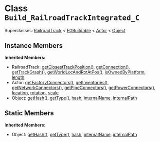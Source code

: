 # Class <code>Build_RailroadTrackIntegrated_C</code>

Superclasses: <a href="RailroadTrack.md">RailroadTrack</a> < <a href="FGBuildable.md">FGBuildable</a> < <a href="Actor.md">Actor</a> < <a href="Object.md">Object</a>


## Instance Members
<b>Inherited Members:</b>
- RailroadTrack: <a href="RailroadTrack.md#user-content-get-closest-track-position">getClosestTrackPosition()</a>, <a href="RailroadTrack.md#user-content-get-connection">getConnection()</a>, <a href="RailroadTrack.md#user-content-get-track-graph">getTrackGraph()</a>, <a href="RailroadTrack.md#user-content-get-world-loc-and-rot-at-pos">getWorldLocAndRotAtPos()</a>, <a href="RailroadTrack.md#user-content-is-owned-by-platform">isOwnedByPlatform</a>, <a href="RailroadTrack.md#user-content-length">length</a>
- Actor: <a href="Actor.md#user-content-get-factory-connectors">getFactoryConnectors()</a>, <a href="Actor.md#user-content-get-inventories">getInventories()</a>, <a href="Actor.md#user-content-get-network-connectors">getNetworkConnectors()</a>, <a href="Actor.md#user-content-get-pipe-connectors">getPipeConnectors()</a>, <a href="Actor.md#user-content-get-power-connectors">getPowerConnectors()</a>, <a href="Actor.md#user-content-location">location</a>, <a href="Actor.md#user-content-rotation">rotation</a>, <a href="Actor.md#user-content-scale">scale</a>
- Object: <a href="Object.md#user-content-get-hash">getHash()</a>, <a href="Object.md#user-content-get-type">getType()</a>, <a href="Object.md#user-content-hash">hash</a>, <a href="Object.md#user-content-internal-name">internalName</a>, <a href="Object.md#user-content-internal-path">internalPath</a>
## Static Members
<b>Inherited Members:</b>
- Object: <a href="Object.md#user-content-s-get-hash">getHash()</a>, <a href="Object.md#user-content-s-get-type">getType()</a>, <a href="Object.md#user-content-s-hash">hash</a>, <a href="Object.md#user-content-s-internal-name">internalName</a>, <a href="Object.md#user-content-s-internal-path">internalPath</a>